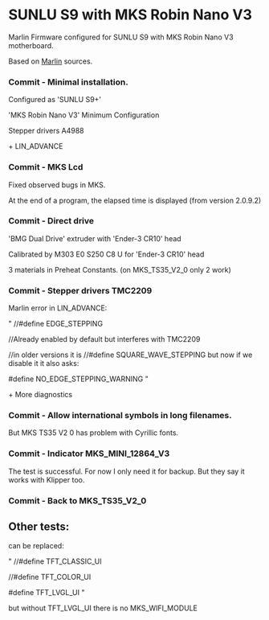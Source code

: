 # SUNLU S9 with MKS Robin Nano V3

Marlin Firmware configured for SUNLU S9 with MKS Robin Nano V3 motherboard.

Based on [Marlin](https://github.com/MarlinFirmware/Marlin) sources.


### Commit - Minimal installation.

Configured as 'SUNLU S9+'

'MKS Robin Nano V3' Minimum Configuration

Stepper drivers A4988

\+ LIN_ADVANCE


### Commit - MKS Lcd

Fixed observed bugs in MKS.

At the end of a program, the elapsed time is displayed (from version 2.0.9.2)


### Commit - Direct drive

'BMG Dual Drive' extruder with 'Ender-3 CR10' head

Calibrated by M303 E0 S250 C8 U for 'Ender-3 CR10' head

3 materials in Preheat Constants. (on MKS_TS35_V2_0 only 2 work)


### Commit - Stepper drivers TMC2209

Marlin error in LIN_ADVANCE:

"
//#define EDGE_STEPPING

//Already enabled by default but interferes with TMC2209

//in older versions it is //#define SQUARE_WAVE_STEPPING but now if we disable it it also asks:

#define NO_EDGE_STEPPING_WARNING
"

\+ More diagnostics


### Commit - Allow international symbols in long filenames.

But MKS TS35 V2 0 has problem with Cyrillic fonts.


### Commit - Indicator MKS_MINI_12864_V3

The test is successful. For now I only need it for backup. But they say it works with Klipper too.


### Commit - Back to MKS_TS35_V2_0




## Other tests:

can be replaced:

"
//#define TFT_CLASSIC_UI

//#define TFT_COLOR_UI

#define TFT_LVGL_UI
"

but without TFT_LVGL_UI there is no MKS_WIFI_MODULE